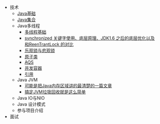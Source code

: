* 技术
  * [Java基础](basic)
  * [Java集合](collection)
  * Java多线程
    * [多线程基础](thread_3)
    * [synchronized 关键字使用、底层原理、JDK1.6 之后的底层优化以及 和ReenTrantLock 的对比](thread_1)
    * [乐观锁与悲观锁](thread_2)
    * [原子类](thread_4)
    * [AQS](thread_5)
    * [并发容器](thread_6 )
    * [引用](thread)
  * Java JVM
    * [可能是把Java内存区域讲的最清楚的一篇文章](jvm_1)
    * [搞定JVM垃圾回收就是这么简单](jvm_2)
  * Java IO与NIO
  * Java 设计模式
  * 参与项目介绍
* 面试
